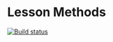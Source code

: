 # Lesson Methods
[![Build status](https://ci.appveyor.com/api/projects/status/49kuk8jpy6h1ku1r?svg=true)](https://ci.appveyor.com/project/igrkirillov/lesson-methods)